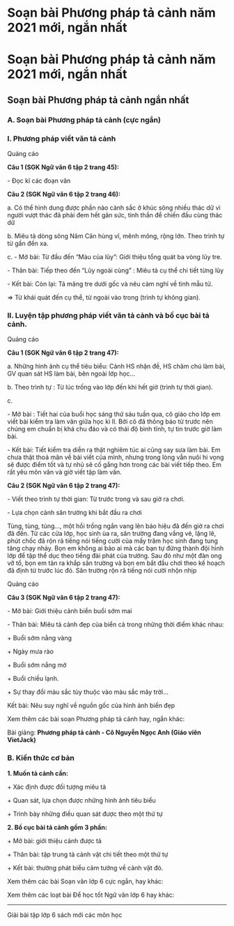 # Soạn bài Phương pháp tả cảnh năm 2021 mới, ngắn nhất

# Soạn bài Phương pháp tả cảnh năm 2021 mới, ngắn nhất

## Soạn bài Phương pháp tả cảnh ngắn nhất

### **A. Soạn bài Phương pháp tả cảnh (cực ngắn)**

### I. Phương pháp viết văn tả cảnh

Quảng cáo

**Câu 1 (SGK Ngữ văn 6 tập 2 trang 45):**

\- Đọc kĩ các đoạn văn 

**Câu 2 (SGK Ngữ văn 6 tập 2 trang 46):**

a. Có thể hình dung được phần nào cảnh sắc ở khúc sông nhiều thác dữ vì người vượt thác đã phải đem hết gân sức, tinh thần để chiến đấu cùng thác dữ

b. Miêu tả dòng sông Năm Căn hùng vĩ, mênh mông, rộng lớn. Theo trình tự từ gần đến xa.

c. - Mở bài: Từ đầu đến “Màu của lũy”: Giới thiệu tổng quát ba vòng lũy tre.

\- Thân bài: Tiếp theo đến “Lũy ngoài cùng” : Miêu tả cụ thể chi tiết từng lũy

\- Kết bài: Còn lại: Tả măng tre dưới gốc và nêu cảm nghĩ về tình mẫu tử. 

=> Từ khái quát đến cụ thể, từ ngoài vào trong (trình tự không gian). 

### II. Luyện tập phương pháp viết văn tả cảnh và bố cục bài tả cảnh.

Quảng cáo

**Câu 1 (SGK Ngữ văn 6 tập 2 trang 47):**

a. Những hình ảnh cụ thể tiêu biểu: Cảnh HS nhận đề, HS chăm chú làm bài, GV quan sát HS làm bài, bên ngoài lớp học…

b. Theo trình tự : Từ lúc trống vào lớp đến khi hết giờ (trình tự thời gian).

c. 

\- Mở bài : Tiết hai của buổi học sáng thứ sáu tuần qua, cô giáo cho lớp em viết bài kiểm tra làm văn giữa học kì lI. Bởi cô đã thông báo từ trước nên chúng em chuẩn bị khá chu đáo và có thái độ bình tĩnh, tự tin trước giờ làm bài.

\- Kết bài: Tiết kiểm tra diễn ra thật nghiêm túc ai cũng say sưa làm bài. Em chưa thật thoả mãn về bài viết của mình, nhưng trong lòng vẫn nuôi hi vọng sẽ được điểm tốt và tự nhủ sẽ cố gắng hơn trong các bài viết tiếp theo. Em rất yêu môn văn và giờ viết tập làm văn.

**Câu 2 (SGK Ngữ văn 6 tập 2 trang 47):**

\- Viết theo trình tự thời gian: Từ trước trong và sau giờ ra chơi. 

\- Lựa chọn cảnh sân trường khi bắt đầu ra chơi

Tùng, tùng, tùng..., một hồi trống ngắn vang lên báo hiệu đã đến giờ ra chơi đã đến. Từ các cửa lớp, học sinh ùa ra, sân trường đang vắng vẻ, lặng lẽ, phút chốc đã rộn rã tiếng nói tiếng cười của mấy trăm học sinh đang tung tăng chạy nhảy. Bọn em không ai bảo ai mà các bạn tự đứng thành đội hình lớp để tập thể dục theo tiếng đài phát của trường. Sau đó như một đàn ong vỡ tổ, bọn em tản ra khắp sân trường và bọn em bắt đầu chơi theo kế hoạch đã định từ trước lúc đó. Sân trường rộn rã tiếng nói cười nhộn nhịp

Quảng cáo

**Câu 3 (SGK Ngữ văn 6 tập 2 trang 47):**

\- Mở bài: Giới thiệu cảnh biển buổi sớm mai

\- Thân bài: Miêu tả cảnh đẹp của biển cả trong những thời điểm khác nhau:

\+ Buổi sớm nằng vàng

\+ Ngày mưa rào 

\+ Buổi sớm nắng mờ

\+ Buổi chiều lạnh.

\+ Sự thay đổi màu sắc tùy thuộc vào màu sắc mây trời…

Kết bài: Nêu suy nghĩ về nguồn gốc của hình ảnh biển đẹp

Xem thêm các bài soạn Phương pháp tả cảnh hay, ngắn khác:

Bài giảng: **Phương pháp tả cảnh - Cô Nguyễn Ngọc Anh (Giáo viên VietJack)**

### **B. Kiến thức cơ bản**

**1\. Muốn tả cảnh cần:**

\+ Xác định được đối tượng miêu tả

\+ Quan sát, lựa chọn được những hình ảnh tiêu biểu

\+ Trình bày những điều quan sát được theo một thứ tự

**2\. Bố cục bài tả cảnh gồm 3 phần:**

\+ Mở bài: giới thiệu cảnh được tả

\+ Thân bài: tập trung tả cảnh vật chi tiết theo một thứ tự

\+ Kết bài: thường phát biểu cảm tưởng về cảnh vật đó. 

Xem thêm các bài Soạn văn lớp 6 cực ngắn, hay khác:

Xem thêm các loạt bài Để học tốt Ngữ văn lớp 6 hay khác:

* * *

Giải bài tập lớp 6 sách mới các môn học
